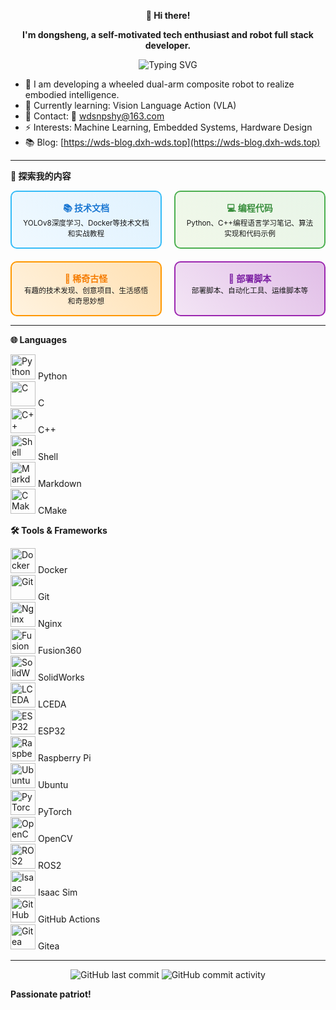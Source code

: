 <div align="center">

**👋 Hi there!**

**I'm dongsheng, a self-motivated tech enthusiast and robot full stack developer.**
</div>

<p align="center">
  <img src="https://readme-typing-svg.demolab.com?font=Fira+Code&size=22&pause=1000&color=36BCF7&center=true&vCenter=true&width=600&lines=Robotics+Enthusiast;AI+%26+Agent+Developer;Full+Stack+Developer;Embedded+Systems+Engineer" alt="Typing SVG" />
</p>

- 🔭 I am developing a wheeled dual-arm composite robot to realize embodied intelligence.
- 🌱 Currently learning: Vision Language Action (VLA)
- 💬 Contact: 📧 wdsnpshy@163.com
- ⚡ Interests: Machine Learning, Embedded Systems, Hardware Design
- 📚 Blog: [https://wds-blog.dxh-wds.top](https://wds-blog.dxh-wds.top)

--------------------------------------------------------------

**📖 探索我的内容**

<div align="center" style="display: grid; grid-template-columns: repeat(2, 1fr); gap: 20px; max-width: 800px; margin: 0 auto;">

<div style="padding: 15px; border: 2px solid #36BCF7; border-radius: 10px; background: linear-gradient(45deg, #f0f9ff, #e0f2fe);">
<strong><a href="./文档/" style="text-decoration: none; color: #1976d2;">📚 技术文档</a></strong><br/>
<small>YOLOv8深度学习、Docker等技术文档和实战教程</small>
</div>

<div style="padding: 15px; border: 2px solid #4CAF50; border-radius: 10px; background: linear-gradient(45deg, #f1f8e9, #e8f5e8);">
<strong><a href="./code/" style="text-decoration: none; color: #388e3c;">💻 编程代码</a></strong><br/>
<small>Python、C++编程语言学习笔记、算法实现和代码示例</small>
</div>

<div style="padding: 15px; border: 2px solid #FF9800; border-radius: 10px; background: linear-gradient(45deg, #fff3e0, #ffe0b2);">
<strong><a href="./稀奇古怪/" style="text-decoration: none; color: #f57c00;">🎨 稀奇古怪</a></strong><br/>
<small>有趣的技术发现、创意项目、生活感悟和奇思妙想</small>
</div>

<div style="padding: 15px; border: 2px solid #9C27B0; border-radius: 10px; background: linear-gradient(45deg, #f3e5f5, #e1bee7);">
<strong><a href="./download/" style="text-decoration: none; color: #7b1fa2;">🔧 部署脚本</a></strong><br/>
<small>部署脚本、自动化工具、运维脚本等</small>
</div>

</div>

--------------------------------------------------------------

**🌐 Languages**

<div class="skills-grid">
  <div class="skill-item">
    <img src="https://img.shields.io/badge/Python-3776AB?style=for-the-badge&logo=python&logoColor=white" alt="Python" width="40" height="40"/>
    <span>Python</span>
  </div>
  <div class="skill-item">
    <img src="https://img.shields.io/badge/C-A8B9CC?style=for-the-badge&logo=c&logoColor=black" alt="C" width="40" height="40"/>
    <span>C</span>
  </div>
  <div class="skill-item">
    <img src="https://img.shields.io/badge/C++-00599C?style=for-the-badge&logo=cplusplus&logoColor=white" alt="C++" width="40" height="40"/>
    <span>C++</span>
  </div>
  <div class="skill-item">
    <img src="https://img.shields.io/badge/Shell-4EAA25?style=for-the-badge&logo=gnubash&logoColor=white" alt="Shell" width="40" height="40"/>
    <span>Shell</span>
  </div>
  <div class="skill-item">
    <img src="https://img.shields.io/badge/Markdown-000000?style=for-the-badge&logo=markdown&logoColor=white" alt="Markdown" width="40" height="40"/>
    <span>Markdown</span>
  </div>
  <div class="skill-item">
    <img src="https://img.shields.io/badge/CMake-064F8C?style=for-the-badge&logo=cmake&logoColor=white" alt="CMake" width="40" height="40"/>
    <span>CMake</span>
  </div>
</div>

**🛠️ Tools & Frameworks**

<div class="skills-grid">
  <div class="skill-item">
    <img src="https://img.shields.io/badge/Docker-2496ED?style=for-the-badge&logo=docker&logoColor=white" alt="Docker" width="40" height="40"/>
    <span>Docker</span>
  </div>
  <div class="skill-item">
    <img src="https://img.shields.io/badge/Git-F05032?style=for-the-badge&logo=git&logoColor=white" alt="Git" width="40" height="40"/>
    <span>Git</span>
  </div>
  <div class="skill-item">
    <img src="https://img.shields.io/badge/Nginx-009639?style=for-the-badge&logo=nginx&logoColor=white" alt="Nginx" width="40" height="40"/>
    <span>Nginx</span>
  </div>
  <div class="skill-item">
    <img src="https://img.shields.io/badge/Fusion360-000000?style=for-the-badge&logo=autodesk&logoColor=white" alt="Fusion360" width="40" height="40"/>
    <span>Fusion360</span>
  </div>
  <div class="skill-item">
    <img src="https://img.shields.io/badge/SolidWorks-1A1A1A?style=for-the-badge&logo=dassaultsystemes&logoColor=white" alt="SolidWorks" width="40" height="40"/>
    <span>SolidWorks</span>
  </div>
  <div class="skill-item">
    <img src="https://img.shields.io/badge/LCEDA-000000?style=for-the-badge&logo=lcEDA&logoColor=white" alt="LCEDA" width="40" height="40"/>
    <span>LCEDA</span>
  </div>
  <div class="skill-item">
    <img src="https://img.shields.io/badge/ESP32-E7352C?style=for-the-badge&logo=espressif&logoColor=white" alt="ESP32" width="40" height="40"/>
    <span>ESP32</span>
  </div>
  <div class="skill-item">
    <img src="https://img.shields.io/badge/RaspberryPi-A22846?style=for-the-badge&logo=raspberrypi&logoColor=white" alt="Raspberry Pi" width="40" height="40"/>
    <span>Raspberry Pi</span>
  </div>
  <div class="skill-item">
    <img src="https://img.shields.io/badge/Ubuntu-E95420?style=for-the-badge&logo=ubuntu&logoColor=white" alt="Ubuntu" width="40" height="40"/>
    <span>Ubuntu</span>
  </div>
  <div class="skill-item">
    <img src="https://img.shields.io/badge/PyTorch-EE4C2C?style=for-the-badge&logo=pytorch&logoColor=white" alt="PyTorch" width="40" height="40"/>
    <span>PyTorch</span>
  </div>
  <div class="skill-item">
    <img src="https://img.shields.io/badge/OpenCV-5C3EE8?style=for-the-badge&logo=opencv&logoColor=white" alt="OpenCV" width="40" height="40"/>
    <span>OpenCV</span>
  </div>
  <div class="skill-item">
    <img src="https://img.shields.io/badge/ROS2-22314E?style=for-the-badge&logo=ros&logoColor=white" alt="ROS2" width="40" height="40"/>
    <span>ROS2</span>
  </div>
  <div class="skill-item">
    <img src="https://img.shields.io/badge/IsaacSim-76B900?style=for-the-badge&logo=nvidia&logoColor=white" alt="Isaac Sim" width="40" height="40"/>
    <span>Isaac Sim</span>
  </div>
  <div class="skill-item">
    <img src="https://img.shields.io/badge/GitHub_Actions-2088FF?style=for-the-badge&logo=github-actions&logoColor=white" alt="GitHub Actions" width="40" height="40"/>
    <span>GitHub Actions</span>
  </div>
  <div class="skill-item">
    <img src="https://img.shields.io/badge/Gitea-609926?style=for-the-badge&logo=gitea&logoColor=white" alt="Gitea" width="40" height="40"/>
    <span>Gitea</span>
  </div>
</div>

--------------------------------------------------------------

<p align="center">
  <img src="https://img.shields.io/github/last-commit/wds-dxh/wds-dxh?style=flat-square&color=blue" alt="GitHub last commit"/>
  <img src="https://img.shields.io/github/commit-activity/m/wds-dxh/wds-dxh?style=flat-square&color=red" alt="GitHub commit activity"/>
</p>

 **Passionate patriot!**
